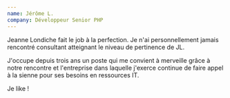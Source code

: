 ```yaml
---
name: Jérôme L.
company: Développeur Senior PHP
---
```


Jeanne Londiche fait le job à la perfection. Je n'ai personnellement jamais rencontré consultant atteignant le niveau de pertinence de JL. 

J'occupe depuis trois ans un poste qui me convient à merveille grâce à notre rencontre et l'entreprise dans laquelle j'exerce continue de faire appel à la sienne pour ses besoins en ressources IT.

Je like !

